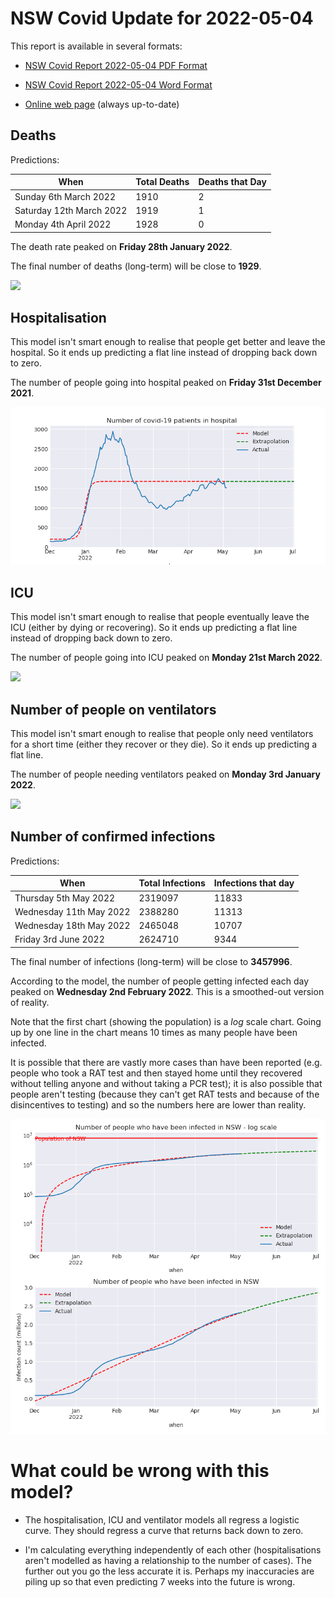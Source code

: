 # NSW Covid Update for 2022-05-04

This report is available in several formats:

- [NSW Covid Report 2022-05-04 PDF Format](https://github.com/solresol/yet-another-pandemic-prediction/raw/main/output/2022-05-04/nsw-covid-report-2022-05-04.pdf)

- [NSW Covid Report 2022-05-04 Word Format](https://github.com/solresol/yet-another-pandemic-prediction/raw/main/output/2022-05-04/nsw-covid-report-2022-05-04.docx)

- [Online web page](https://github.com/solresol/yet-another-pandemic-prediction/tree/main/output/README.md) (always up-to-date)

## Deaths

Predictions:

| When | Total Deaths | Deaths that Day |
| ---- | ------------ | --------------- |
| Sunday 6th March 2022 | 1910 | 2 |
| Saturday 12th March 2022 | 1919 | 1 |
| Monday 4th April 2022 | 1928 | 0 |

The death rate peaked on **Friday 28th January 2022**.

The final number of deaths (long-term) will
be close to **1929**.

![](2022-05-04/deaths.png)



## Hospitalisation

This model isn't smart enough to realise that people get better and leave the hospital.
So it ends up predicting a flat line instead of dropping back down to zero.

The number of people going into hospital peaked on **Friday 31st December 2021**.

![](2022-05-04/hospitalisation.png)

## ICU

This model isn't smart enough to realise that people eventually leave the ICU
(either by dying or recovering).
So it ends up predicting a flat line instead of dropping back down to zero.

The number of people going into ICU peaked on **Monday 21st March 2022**.

![](2022-05-04/icu.png)

## Number of people on ventilators

This model isn't smart enough to realise that people only need ventilators for
a short time (either they recover or they die). So it ends up predicting a flat line.

The number of people needing ventilators peaked on **Monday 3rd January 2022**.

![](2022-05-04/ventilators.png)

## Number of confirmed infections

Predictions:

| When | Total Infections | Infections that day |
| ---- | ------------ | --------------- |
| Thursday 5th May 2022 | 2319097 | 11833 |
| Wednesday 11th May 2022 | 2388280 | 11313 |
| Wednesday 18th May 2022 | 2465048 | 10707 |
| Friday 3rd June 2022 | 2624710 | 9344 |

The final number of infections (long-term) will
be close to **3457996**.


According to the model, the number of people getting infected each day peaked on **Wednesday 2nd February 2022**. This is a smoothed-out version of reality.

Note that the first chart (showing the population) is a *log* scale chart. Going up by one line in the chart means 10 times as many people have been infected. 

It is possible that there are vastly more cases than have been
reported (e.g. people who took a RAT test and then stayed home until
they recovered without telling anyone and without taking a PCR test);
it is also possible that people aren't testing (because they can't get
RAT tests and because of the disincentives to testing) and so the
numbers here are lower than reality.


![](2022-05-04/infection.png)



# What could be wrong with this model?

- The hospitalisation, ICU and ventilator models all regress a logistic curve. They
should regress a curve that returns back down to zero.

- I'm calculating everything independently of each other (hospitalisations aren't modelled as having a relationship to the number of cases). The further out you go the less accurate it is. Perhaps my inaccuracies are piling up so that even predicting 7 weeks into the future is wrong.

